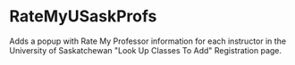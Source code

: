 # RateMyUSaskProfs
Adds a popup with Rate My Professor information for each instructor in the University of Saskatchewan "Look Up Classes To Add" Registration page.

